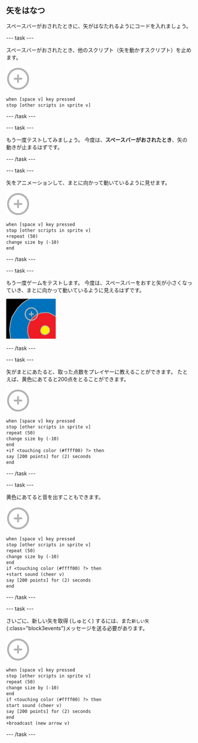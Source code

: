 ## 矢をはなつ

スペースバーがおされたときに、矢がはなたれるようにコードを入れましょう。

\--- task \---

スペースバーがおされたとき、他のスクリプト（矢を動かすスクリプト）を止めます。

![矢のスプライト](images/target-sprite.png)

```blocks3
when [space v] key pressed
stop [other scripts in sprite v]
```

\--- /task \---

\--- task \---

もう一度テストしてみましょう。 今度は、**スペースバーがおされたとき**、矢の動きが止まるはずです。

\--- /task \---

\--- task \---

矢をアニメーションして、まとに向かって動いているように見せます。

![矢のスプライト](images/target-sprite.png)

```blocks3
when [space v] key pressed
stop [other scripts in sprite v]
+repeat (50)
change size by (-10)
end
```

\--- /task \---

\--- task \---

もう一度ゲームをテストします。 今度は、スペースバーをおすと矢が小さくなっていき、まとに向かって動いているように見えるはずです。

![的の上に十字](images/archery-animate-test.png)

\--- /task \---

\--- task \---

矢がまとにあたると、取った点数をプレイヤーに教えることができます。 たとえば、黄色にあてると200点をとることができます。

![矢のスプライト](images/target-sprite.png)

```blocks3
when [space v] key pressed
stop [other scripts in sprite v]
repeat (50)
change size by (-10)
end
+if <touching color (#ffff00) ?> then
say [200 points] for (2) seconds
end
```

\--- /task \---

\--- task \---

黄色にあてると音を出すこともできます。

![矢のスプライト](images/target-sprite.png)

```blocks3
when [space v] key pressed
stop [other scripts in sprite v]
repeat (50)
change size by (-10)
end
if <touching color (#ffff00) ?> then
+start sound (cheer v)
say [200 points] for (2) seconds
end
```

\--- /task \---

\--- task \---

さいごに、新しい矢を取得 (しゅとく) するには、また`新しい矢`{:class="block3events"}メッセージを送る必要があります。

![矢のスプライト](images/target-sprite.png)

```blocks3
when [space v] key pressed
stop [other scripts in sprite v]
repeat (50)
change size by (-10)
end
if <touching color (#ffff00) ?> then
start sound (cheer v)
say [200 points] for (2) seconds
end
+broadcast (new arrow v)
```

\--- /task \---